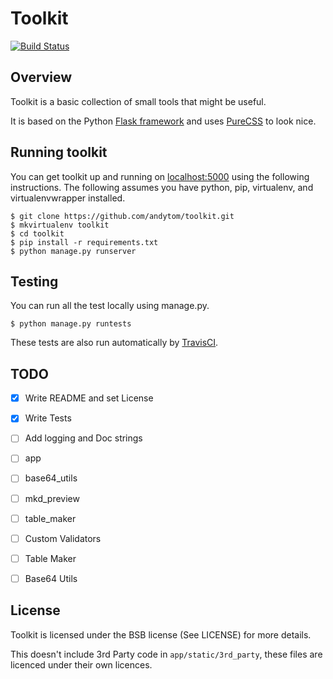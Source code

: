 # Toolkit

[![Build Status](https://travis-ci.org/andytom/toolkit.svg?branch=master)](https://travis-ci.org/andytom/toolkit)

## Overview

Toolkit is a basic collection of small tools that might be useful.

It is based on the Python [Flask framework](http://flask.pocoo.org/) and uses
[PureCSS](http://purecss.io/) to look nice.

## Running toolkit

You can get toolkit up and running on [localhost:5000](http://localhost:5000/)
using the following instructions. The following assumes you have python,
pip, virtualenv, and virtualenvwrapper installed.

~~~
$ git clone https://github.com/andytom/toolkit.git
$ mkvirtualenv toolkit
$ cd toolkit
$ pip install -r requirements.txt
$ python manage.py runserver
~~~


## Testing

You can run all the test locally using manage.py.

~~~
$ python manage.py runtests
~~~

These tests are also run automatically by [TravisCI](https://travis-ci.org/andytom/toolkit).


## TODO
- [x] Write README and set License
- [x] Write Tests
- [ ] Add logging and Doc strings
 - [ ] app
 - [ ] base64_utils
 - [ ] mkd_preview
 - [ ] table_maker
- [ ] Custom Validators
 - [ ] Table Maker
 - [ ] Base64 Utils


## License
Toolkit is licensed under the BSB license (See LICENSE) for more details.

This doesn't include 3rd Party code in ```app/static/3rd_party```, these files
are licenced under their own licences.
